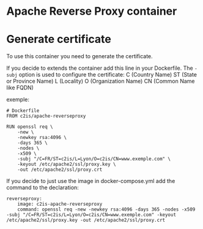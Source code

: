 # Apache Reverse Proxy container

# Generate certificate

To use this container you need to generate the certificate.

If you decide to extends the container add this line in your Dockerfile.
The `-subj` option is used to configure the certificate:
C (Country Name)
ST (State or Province Name)
L (Locality)
O (Organization Name)
CN (Common Name like FQDN)

exemple:
```
# Dockerfile
FROM c2is/apache-reverseproxy

RUN openssl req \
    -new \
    -newkey rsa:4096 \
    -days 365 \
    -nodes \
    -x509 \
    -subj "/C=FR/ST=c2is/L=Lyon/O=c2is/CN=www.exemple.com" \
    -keyout /etc/apache2/ssl/proxy.key \
    -out /etc/apache2/ssl/proxy.crt
```

If you decide to just use the image in docker-compose.yml add the command to the declaration:

```
reverseproxy:
    image: c2is-apache-reverseproxy
    command: openssl req -new -newkey rsa:4096 -days 365 -nodes -x509 -subj "/C=FR/ST=c2is/L=Lyon/O=c2is/CN=www.exemple.com" -keyout /etc/apache2/ssl/proxy.key -out /etc/apache2/ssl/proxy.crt
```
